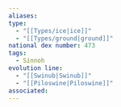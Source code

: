 ```yaml
---
aliases: 
type:
  - "[[Types/ice|ice]]"
  - "[[Types/ground|ground]]"
national dex number: 473
tags:
  - Sinnoh
evolution line:
  - "[[Swinub|Swinub]]"
  - "[[Piloswine|Piloswine]]"
associated: 
---
```

